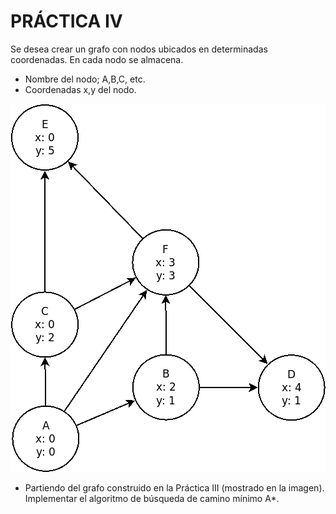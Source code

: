 # PRÁCTICA IV

Se desea crear un grafo con nodos ubicados en determinadas coordenadas. En cada nodo se almacena.
- Nombre del nodo; A,B,C, etc.
- Coordenadas x,y del nodo.

![Graph](./graph.png?raw=true "Graph")

  * Partiendo del grafo construido en la Práctica III (mostrado en la imagen). Implementar el algoritmo de búsqueda de camino mínimo A*.
